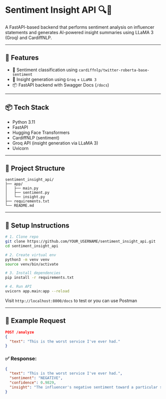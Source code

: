 # Sentiment Insight API 🔍🧠

A FastAPI-based backend that performs sentiment analysis on influencer statements and generates AI-powered insight summaries using LLaMA 3 (Groq) and CardiffNLP.

---

## 🚀 Features

- 🔎 Sentiment classification using `cardiffnlp/twitter-roberta-base-sentiment`
- 🧠 Insight generation using `Groq` + `LLaMA 3`
- 📦 FastAPI backend with Swagger Docs (`/docs`)

---

## 📦 Tech Stack

- Python 3.11
- FastAPI
- Hugging Face Transformers
- CardiffNLP (sentiment)
- Groq API (insight generation via LLaMA 3)
- Uvicorn

---

## 📂 Project Structure

```
sentiment_insight_api/
├── app/
│   ├── main.py
│   ├── sentiment.py
│   └── insight.py
├── requirements.txt
└── README.md
```

---

## 🔧 Setup Instructions

```bash
# 1. Clone repo
git clone https://github.com/YOUR_USERNAME/sentiment_insight_api.git
cd sentiment_insight_api

# 2. Create virtual env
python3 -m venv venv
source venv/bin/activate

# 3. Install dependencies
pip install -r requirements.txt

# 4. Run API
uvicorn app.main:app --reload
```

Visit `http://localhost:8000/docs` to test or you can use Postman

---

## 🧪 Example Request

```json
POST /analyze
{
  "text": "This is the worst service I've ever had."
}
```

### ✅ Response:

```json
{
  "text": "This is the worst service I've ever had.",
  "sentiment": "NEGATIVE",
  "confidence": 0.9829,
  "insight": "The influencer's negative sentiment toward a particular service suggests..."
}
```